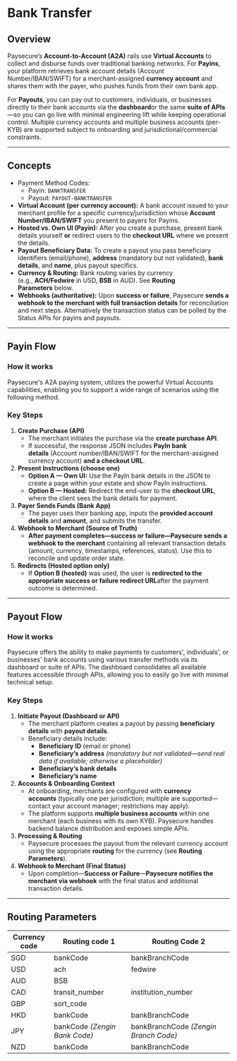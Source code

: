 # Bank Transfer

## Overview

Paysecure’s **Account-to-Account (A2A)** rails use **Virtual Accounts** to collect and disburse funds over traditional banking networks. For **Payins**, your platform retrieves bank account details (Account Number/IBAN/SWIFT) for a merchant-assigned **currency account** and shares them with the payer, who pushes funds from their own bank app.

For **Payouts**, you can pay out to customers, individuals, or businesses directly to their bank accounts via the **dashboard**or the same **suite of APIs**—so you can go live with minimal engineering lift while keeping operational control. Multiple currency accounts and multiple business accounts (per-KYB) are supported subject to onboarding and jurisdictional/commercial constraints.

---

## Concepts

- Payment Method Codes:
    - Payin: `BANKTRANSFER`
    - Payout: `PAYOUT-BANKTRANSFER`
- **Virtual Account (per currency account):** A bank account issued to your merchant profile for a specific currency/jurisdiction whose **Account Number/IBAN/SWIFT** you present to payers for Payins.
- **Hosted vs. Own UI (Payin):** After you create a purchase, present bank details yourself **or** redirect users to the **checkout URL** where we present the details.
- **Payout Beneficiary Data:** To create a payout you pass beneficiary identifiers (email/phone), **address** (mandatory but not validated), **bank details**, and **name**, plus payout specifics.
- **Currency & Routing:** Bank routing varies by currency (e.g., **ACH/Fedwire** in USD, **BSB** in AUD). See **Routing Parameters** below.
- **Webhooks (authoritative):** Upon **success or failure**, Paysecure **sends a webhook to the merchant with full transaction details** for reconciliation and next steps. Alternatively the transaction status can be polled by the Status APIs for payins and payouts.

---

## Payin Flow

### How it works

Paysecure's A2A paying system, utilizes the powerful Virtual Accounts capabilities, enabling you to support a wide range of scenarios using the following method.

### Key Steps

1. **Create Purchase (API)**
    - The merchant initiates the purchase via the **create purchase API**.
    - If successful, the response JSON includes **PayIn bank details** (Account number/IBAN/SWIFT for the merchant-assigned currency account) **and a checkout URL**.
2. **Present Instructions (choose one)**
    - **Option A — Own UI:** Use the PayIn bank details in the JSON to create a page within your estate and show PayIn instructions.
    - **Option B — Hosted:** Redirect the end-user to the **checkout URL**, where the client sees the bank details for payment.
3. **Payer Sends Funds (Bank App)**
    - The payer uses their banking app, inputs the **provided account details** and **amount**, and submits the transfer.
4. **Webhook to Merchant (Source of Truth)**
    - **After payment completes—success or failure—Paysecure sends a webhook to the merchant** containing all relevant transaction details (amount, currency, timestamps, references, status). Use this to reconcile and update order state.
5. **Redirects (Hosted option only)**
    - If **Option B (hosted)** was used, the user is **redirected to the appropriate success or failure redirect URL**after the payment outcome is determined.

---

## Payout Flow

### How it works

Paysecure offers the ability to make payments to customers', individuals', or businesses' bank accounts using various transfer methods via its dashboard or suite of APIs. The dashboard consolidates all available features accessible through APIs, allowing you to easily go live with minimal technical setup.

### Key Steps

1. **Initiate Payout (Dashboard or API)**
    - The merchant platform creates a payout by passing **beneficiary details** with **payout details**.
    - Beneficiary details include:
        - **Beneficiary ID** (email or phone)
        - **Beneficiary’s address** *(mandatory but not validated—send real data if available; otherwise a placeholder)*
        - **Beneficiary’s bank details**
        - **Beneficiary’s name**
2. **Accounts & Onboarding Context**
    - At onboarding, merchants are configured with **currency accounts** (typically one per jurisdiction; multiple are supported—contact your account manager; restrictions may apply).
    - The platform supports **multiple business accounts** within one merchant (each business with its own KYB). Paysecure handles backend balance distribution and exposes simple APIs.
3. **Processing & Routing**
    - Paysecure processes the payout from the relevant currency account using the appropriate **routing** for the currency (see **Routing Parameters**).
4. **Webhook to Merchant (Final Status)**
    - Upon completion—**Success or Failure**—**Paysecure notifies the merchant via webhook** with the final status and additional transaction details.

---

## Routing Parameters

| **Currency code** | **Routing code 1** | **Routing Code 2** |
| --- | --- | --- |
| SGD | bankCode | bankBranchCode |
| USD | ach | fedwire |
| AUD | BSB |  |
| CAD | transit_number | institution_number |
| GBP | sort_code |  |
| HKD | bankCode | bankBranchCode |
| JPY | bankCode *(Zengin Bank Code)* | bankBranchCode *(Zengin Branch Code)* |
| NZD | bankCode | bankBranchCode |